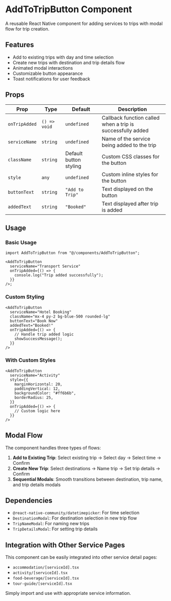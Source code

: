 # AddToTripButton Component

A reusable React Native component for adding services to trips with modal flow for trip creation.

## Features

- Add to existing trips with day and time selection
- Create new trips with destination and trip details flow
- Animated modal interactions
- Customizable button appearance
- Toast notifications for user feedback

## Props

| Prop          | Type         | Default                | Description                                                |
| ------------- | ------------ | ---------------------- | ---------------------------------------------------------- |
| `onTripAdded` | `() => void` | `undefined`            | Callback function called when a trip is successfully added |
| `serviceName` | `string`     | `undefined`            | Name of the service being added to the trip                |
| `className`   | `string`     | Default button styling | Custom CSS classes for the button                          |
| `style`       | `any`        | `undefined`            | Custom inline styles for the button                        |
| `buttonText`  | `string`     | `"Add to Trip"`        | Text displayed on the button                               |
| `addedText`   | `string`     | `"Booked"`             | Text displayed after trip is added                         |

## Usage

### Basic Usage

```tsx
import AddToTripButton from "@/components/AddToTripButton";

<AddToTripButton
  serviceName="Transport Service"
  onTripAdded={() => {
    console.log("Trip added successfully");
  }}
/>;
```

### Custom Styling

```tsx
<AddToTripButton
  serviceName="Hotel Booking"
  className="mx-4 py-2 bg-blue-500 rounded-lg"
  buttonText="Book Now"
  addedText="Booked!"
  onTripAdded={() => {
    // Handle trip added logic
    showSuccessMessage();
  }}
/>
```

### With Custom Styles

```tsx
<AddToTripButton
  serviceName="Activity"
  style={{
    marginHorizontal: 20,
    paddingVertical: 12,
    backgroundColor: "#ff6b6b",
    borderRadius: 25,
  }}
  onTripAdded={() => {
    // Custom logic here
  }}
/>
```

## Modal Flow

The component handles three types of flows:

1. **Add to Existing Trip**: Select existing trip → Select day → Select time → Confirm
2. **Create New Trip**: Select destinations → Name trip → Set trip details → Confirm
3. **Sequential Modals**: Smooth transitions between destination, trip name, and trip details modals

## Dependencies

- `@react-native-community/datetimepicker`: For time selection
- `DestinationModal`: For destination selection in new trip flow
- `TripNameModal`: For naming new trips
- `TripDetailsModal`: For setting trip details

## Integration with Other Service Pages

This component can be easily integrated into other service detail pages:

- `accommodation/[serviceId].tsx`
- `activity/[serviceId].tsx`
- `food-beverage/[serviceId].tsx`
- `tour-guide/[serviceId].tsx`

Simply import and use with appropriate service information.
